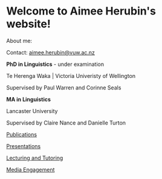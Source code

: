 # Welcome to Aimee Herubin's website!

About me:


Contact:
aimee.herubin@vuw.ac.nz



<b>PhD in Linguistics</b> - under examination

Te Herenga Waka | Victoria Univeristy of Wellington

Supervised by Paul Warren and Corinne Seals

<b>MA in Linguistics</b> 

Lancaster University

Supervised by Claire Nance and Danielle Turton



<a href="Publications.html">Publications</a> 

<a href="Presentations.html">Presentations</a>

<a href="LecturingTutoring.html">Lecturing and Tutoring</a>

<a href="MediaEngagement.html">Media Engagement</a>


